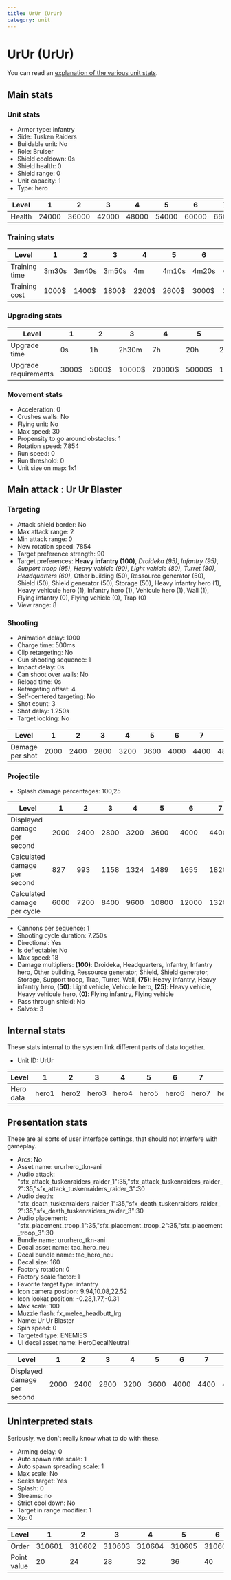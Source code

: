 ```yaml
---
title: UrUr (UrUr)
category: unit
---
```


# UrUr (UrUr)

You can read an [explanation  of the various unit stats](unitexplained.md).

## Main stats

### Unit stats

  * Armor type: infantry
  * Side: Tusken Raiders
  * Buildable unit: No
  * Role: Bruiser
  * Shield cooldown: 0s
  * Shield health: 0
  * Shield range: 0
  * Unit capacity: 1
  * Type: hero

|Level |1    |2    |3    |4    |5    |6    |7    |8    |9    |10   |
|------|-----|-----|-----|-----|-----|-----|-----|-----|-----|-----|
|Health|24000|36000|42000|48000|54000|60000|66000|72000|78000|90000|


### Training stats

|Level        |1    |2    |3    |4    |5    |6    |7    |8    |9    |10   |
|-------------|-----|-----|-----|-----|-----|-----|-----|-----|-----|-----|
|Training time|3m30s|3m40s|3m50s|4m   |4m10s|4m20s|4m30s|4m40s|4m50s|5m   |
|Training cost|1000$|1400$|1800$|2200$|2600$|3000$|3400$|4000$|4200$|4600$|


### Upgrading stats

|Level               |1    |2    |3     |4     |5     |6      |7      |8      |9       |10      |
|--------------------|-----|-----|------|------|------|-------|-------|-------|--------|--------|
|Upgrade time        |0s   |1h   |2h30m |7h    |20h   |2d12h  |4d     |6d     |1w1d    |1w5d    |
|Upgrade requirements|3000$|5000$|10000$|20000$|50000$|135000$|225000$|450000$|1500000$|2500000$|


### Movement stats

  * Acceleration: 0
  * Crushes walls: No
  * Flying unit: No
  * Max speed: 30
  * Propensity to go around obstacles: 1
  * Rotation speed: 7.854
  * Run speed: 0
  * Run threshold: 0
  * Unit size on map: 1x1

## Main attack : Ur Ur Blaster

### Targeting

  * Attack shield border: No
  * Max attack range: 2
  * Min attack range: 0
  * New rotation speed: 7854
  * Target preference strength: 90
  * Target preferences: **Heavy infantry (100)**, _Droideka (95)_, _Infantry (95)_, _Support troop (95)_, _Heavy vehicle (90)_, _Light vehicle (80)_, _Turret (80)_, _Headquarters (60)_, Other building (50), Ressource generator (50), Shield (50), Shield generator (50), Storage (50), Heavy infantry hero (1), Heavy vehicule hero (1), Infantry hero (1), Vehicule hero (1), Wall (1), Flying infantry (0), Flying vehicle (0), Trap (0)
  * View range: 8

### Shooting

  * Animation delay: 1000
  * Charge time: 500ms
  * Clip retargeting: No
  * Gun shooting sequence: 1
  * Impact delay: 0s
  * Can shoot over walls: No
  * Reload time: 0s
  * Retargeting offset: 4
  * Self-centered targeting: No
  * Shot count: 3
  * Shot delay: 1.250s
  * Target locking: No

|Level          |1   |2   |3   |4   |5   |6   |7   |8   |9   |10  |
|---------------|----|----|----|----|----|----|----|----|----|----|
|Damage per shot|2000|2400|2800|3200|3600|4000|4400|4800|5200|6000|


### Projectile

  * Splash damage percentages: 100,25

|Level                       |1   |2   |3   |4   |5    |6    |7    |8    |9    |10   |
|----------------------------|----|----|----|----|-----|-----|-----|-----|-----|-----|
|Displayed damage per second |2000|2400|2800|3200|3600 |4000 |4400 |4800 |5200 |6000 |
|Calculated damage per second|827 |993 |1158|1324|1489 |1655 |1820 |1986 |2151 |2482 |
|Calculated damage per cycle |6000|7200|8400|9600|10800|12000|13200|14400|15600|18000|


  * Cannons per sequence: 1
  * Shooting cycle duration: 7.250s
  * Directional: Yes
  * Is deflectable: No
  * Max speed: 18
  * Damage multipliers: **(100)**: Droideka, Headquarters, Infantry, Infantry hero, Other building, Ressource generator, Shield, Shield generator, Storage, Support troop, Trap, Turret, Wall, **(75)**: Heavy infantry, Heavy infantry hero, **(50)**: Light vehicle, Vehicule hero, **(25)**: Heavy vehicle, Heavy vehicule hero, **(0)**: Flying infantry, Flying vehicle
  * Pass through shield: No
  * Salvos: 3

## Internal stats

These stats internal to the system link different parts of data together.

  * Unit ID: UrUr

|Level    |1    |2    |3    |4    |5    |6    |7    |8    |9    |10    |
|---------|-----|-----|-----|-----|-----|-----|-----|-----|-----|------|
|Hero data|hero1|hero2|hero3|hero4|hero5|hero6|hero7|hero8|hero9|hero10|


## Presentation stats

These are all sorts of user interface settings, that should not interfere with gameplay.

  * Arcs: No
  * Asset name: ururhero_tkn-ani
  * Audio attack: "sfx_attack_tuskenraiders_raider_1":35,"sfx_attack_tuskenraiders_raider_2":35,"sfx_attack_tuskenraiders_raider_3":30
  * Audio death: "sfx_death_tuskenraiders_raider_1":35,"sfx_death_tuskenraiders_raider_2":35,"sfx_death_tuskenraiders_raider_3":30
  * Audio placement: "sfx_placement_troop_1":35,"sfx_placement_troop_2":35,"sfx_placement_troop_3":30
  * Bundle name: ururhero_tkn-ani
  * Decal asset name: tac_hero_neu
  * Decal bundle name: tac_hero_neu
  * Decal size: 160
  * Factory rotation: 0
  * Factory scale factor: 1
  * Favorite target type: infantry
  * Icon camera position: 9.94,10.08,22.52
  * Icon lookat position: -0.28,1.77,-0.31
  * Max scale: 100
  * Muzzle flash: fx_melee_headbutt_lrg
  * Name: Ur Ur Blaster
  * Spin speed: 0
  * Targeted type: ENEMIES
  * UI decal asset name: HeroDecalNeutral

|Level                      |1   |2   |3   |4   |5   |6   |7   |8   |9   |10  |
|---------------------------|----|----|----|----|----|----|----|----|----|----|
|Displayed damage per second|2000|2400|2800|3200|3600|4000|4400|4800|5200|6000|


## Uninterpreted stats

Seriously, we don't really know what to do with these.

  * Arming delay: 0
  * Auto spawn rate scale: 1
  * Auto spawn spreading scale: 1
  * Max scale: No
  * Seeks target: Yes
  * Splash: 0
  * Streams: no
  * Strict cool down: No
  * Target in range modifier: 1
  * Xp: 0

|Level      |1     |2     |3     |4     |5     |6     |7     |8     |9     |10    |
|-----------|------|------|------|------|------|------|------|------|------|------|
|Order      |310601|310602|310603|310604|310605|310606|310607|310608|310609|310610|
|Point value|20    |24    |28    |32    |36    |40    |44    |48    |52    |60    |


